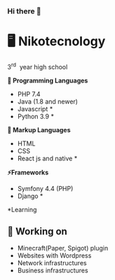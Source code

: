 ### Hi there 👋

<!--
**Nikotecnology/Nikotecnology** is a ✨ _special_ ✨ repository because its `README.md` (this file) appears on your GitHub profile.

Here are some ideas to get you started:

-  I’m currently working on ...
-  I’m currently learning ...
- 👯 I’m looking to collaborate on ...
- 🤔 I’m looking for help with ...
- 💬 Ask me about ...
- 📫 How to reach me: ...
- 😄 Pronouns: ...
-  Fun fact: ...
-->

# 🖥️ Nikotecnology

3<sup>rd</sup> &nbsp;year high school

**🌱 Programming Languages**
 - PHP 7.4
 -  Java (1.8 and newer)
 - Javascript *
 - Python 3.9 *
 
**🌅 Markup Languages**
 - HTML
 - CSS
 - React js and native *
 
**⚡Frameworks**
 - Symfony 4.4 (PHP)
 - Django *


*Learning

## 🔭 Working on
-	Minecraft(Paper, Spigot) plugin
-	Websites with Wordpress
-	Network infrastructures
-	Business infrastructures
